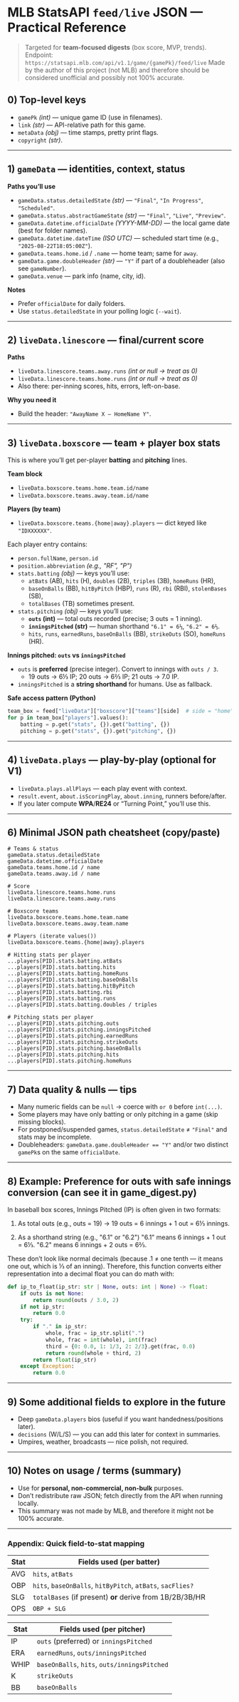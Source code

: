# MLB StatsAPI `feed/live` JSON — Practical Reference

> Targeted for **team-focused digests** (box score, MVP, trends).
> Endpoint: `https://statsapi.mlb.com/api/v1.1/game/{gamePk}/feed/live`
> Made by the author of this project (not MLB) and therefore should be considered unofficial and possibly not 100% accurate.

## 0) Top-level keys

- `gamePk` _(int)_ — unique game ID (use in filenames).
- `link` _(str)_ — API-relative path for this game.
- `metaData` _(obj)_ — time stamps, pretty print flags.
- `copyright` _(str)_.

---

## 1) `gameData` — identities, context, status

**Paths you’ll use**

- `gameData.status.detailedState` _(str)_ — `"Final"`, `"In Progress"`, `"Scheduled"`.
- `gameData.status.abstractGameState` _(str)_ — `"Final"`, `"Live"`, `"Preview"`.
- `gameData.datetime.officialDate` _(YYYY-MM-DD)_ — the local game date (best for folder names).
- `gameData.datetime.dateTime` _(ISO UTC)_ — scheduled start time (e.g., `"2025-08-22T18:05:00Z"`).
- `gameData.teams.home.id` / `.name` — home team; same for `away`.
- `gameData.game.doubleHeader` _(str)_ — `"Y"` if part of a doubleheader (also see `gameNumber`).
- `gameData.venue` — park info (name, city, id).

**Notes**

- Prefer `officialDate` for daily folders.
- Use `status.detailedState` in your polling logic (`--wait`).

---

## 2) `liveData.linescore` — final/current score

**Paths**

- `liveData.linescore.teams.away.runs` _(int or null → treat as 0)_
- `liveData.linescore.teams.home.runs` _(int or null → treat as 0)_
- Also there: per-inning scores, hits, errors, left-on-base.

**Why you need it**

- Build the header: `"AwayName X — HomeName Y"`.

---

## 3) `liveData.boxscore` — team + player box stats

This is where you’ll get per-player **batting** and **pitching** lines.

**Team block**

- `liveData.boxscore.teams.home.team.id/name`
- `liveData.boxscore.teams.away.team.id/name`

**Players (by team)**

- `liveData.boxscore.teams.{home|away}.players` — dict keyed like `"IDXXXXXX"`.

Each player entry contains:

- `person.fullName`, `person.id`
- `position.abbreviation` _(e.g., "RF", "P")_
- `stats.batting` _(obj)_ — keys you’ll use:
  - `atBats` (AB), `hits` (H), `doubles` (2B), `triples` (3B), `homeRuns` (HR),
  - `baseOnBalls` (BB), `hitByPitch` (HBP), `runs` (R), `rbi` (RBI), `stolenBases` (SB),
  - `totalBases` (TB) sometimes present.
- `stats.pitching` _(obj)_ — keys you’ll use:
  - **`outs` (int)** — total outs recorded (precise; 3 outs = 1 inning).
  - **`inningsPitched` (str)** — human shorthand `"6.1" = 6⅓`, `"6.2" = 6⅔`.
  - `hits`, `runs`, `earnedRuns`, `baseOnBalls` (BB), `strikeOuts` (SO), `homeRuns` (HR).

**Innings pitched: `outs` vs `inningsPitched`**

- `outs` is **preferred** (precise integer). Convert to innings with `outs / 3`.
  - 19 outs → 6⅓ IP; 20 outs → 6⅔ IP; 21 outs → 7.0 IP.
- `inningsPitched` is a **string shorthand** for humans. Use as fallback.

**Safe access pattern (Python)**

```python
team_box = feed["liveData"]["boxscore"]["teams"][side]  # side = "home"|"away"
for p in team_box["players"].values():
    batting = p.get("stats", {}).get("batting", {})
    pitching = p.get("stats", {}).get("pitching", {})
```

---

## 4) `liveData.plays` — play-by-play (optional for V1)

- `liveData.plays.allPlays` — each play event with context.
- `result.event`, `about.isScoringPlay`, `about.inning`, runners before/after.
- If you later compute **WPA**/**RE24** or “Turning Point,” you’ll use this.

---

## 6) Minimal JSON path cheatsheet (copy/paste)

```text
# Teams & status
gameData.status.detailedState
gameData.datetime.officialDate
gameData.teams.home.id / name
gameData.teams.away.id / name

# Score
liveData.linescore.teams.home.runs
liveData.linescore.teams.away.runs

# Boxscore teams
liveData.boxscore.teams.home.team.name
liveData.boxscore.teams.away.team.name

# Players (iterate values())
liveData.boxscore.teams.{home|away}.players

# Hitting stats per player
...players[PID].stats.batting.atBats
...players[PID].stats.batting.hits
...players[PID].stats.batting.homeRuns
...players[PID].stats.batting.baseOnBalls
...players[PID].stats.batting.hitByPitch
...players[PID].stats.batting.rbi
...players[PID].stats.batting.runs
...players[PID].stats.batting.doubles / triples

# Pitching stats per player
...players[PID].stats.pitching.outs
...players[PID].stats.pitching.inningsPitched
...players[PID].stats.pitching.earnedRuns
...players[PID].stats.pitching.strikeOuts
...players[PID].stats.pitching.baseOnBalls
...players[PID].stats.pitching.hits
...players[PID].stats.pitching.homeRuns
```

---

## 7) Data quality & nulls — tips

- Many numeric fields can be `null` → coerce with `or 0` before `int(...)`.
- Some players may have only batting or only pitching in a game (skip missing blocks).
- For postponed/suspended games, `status.detailedState` ≠ `"Final"` and stats may be incomplete.
- Doubleheaders: `gameData.game.doubleHeader == "Y"` and/or two distinct `gamePk`s on the same `officialDate`.

---

## 8) Example: Preference for outs with safe innings conversion (can see it in game_digest.py)

In baseball box scores, Innings Pitched (IP) is often given in two formats:

1. As total outs (e.g., outs = 19)
   → 19 outs = 6 innings + 1 out = 6⅓ innings.

2. As a shorthand string (e.g., "6.1" or "6.2")
   "6.1" means 6 innings + 1 out = 6⅓.
   "6.2" means 6 innings + 2 outs = 6⅔.

These don’t look like normal decimals (because .1 ≠ one tenth — it means one out, which is ⅓ of an inning).
Therefore, this function converts either representation into a decimal float you can do math with:

```python
def ip_to_float(ip_str: str | None, outs: int | None) -> float:
    if outs is not None:
        return round(outs / 3.0, 2)
    if not ip_str:
        return 0.0
    try:
        if "." in ip_str:
            whole, frac = ip_str.split(".")
            whole, frac = int(whole), int(frac)
            third = {0: 0.0, 1: 1/3, 2: 2/3}.get(frac, 0.0)
            return round(whole + third, 2)
        return float(ip_str)
    except Exception:
        return 0.0
```

---

## 9) Some additional fields to explore in the future

- Deep `gameData.players` bios (useful if you want handedness/positions later).
- `decisions` (W/L/S) — you can add this later for context in summaries.
- Umpires, weather, broadcasts — nice polish, not required.

---

## 10) Notes on usage / terms (summary)

- Use for **personal, non-commercial, non-bulk** purposes.
- Don’t redistribute raw JSON; fetch directly from the API when running locally.
- This summary was not made by MLB, and therefore it might not be 100% accurate.

---

### Appendix: Quick field-to-stat mapping

| Stat | Fields used (per batter)                                   |
| ---- | ---------------------------------------------------------- |
| AVG  | `hits`, `atBats`                                           |
| OBP  | `hits`, `baseOnBalls`, `hitByPitch`, `atBats`, `sacFlies?` |
| SLG  | `totalBases` (if present) **or** derive from 1B/2B/3B/HR   |
| OPS  | `OBP + SLG`                                                |

| Stat | Fields used (per pitcher)                    |
| ---- | -------------------------------------------- |
| IP   | `outs` (preferred) or `inningsPitched`       |
| ERA  | `earnedRuns`, `outs/inningsPitched`          |
| WHIP | `baseOnBalls`, `hits`, `outs/inningsPitched` |
| K    | `strikeOuts`                                 |
| BB   | `baseOnBalls`                                |
